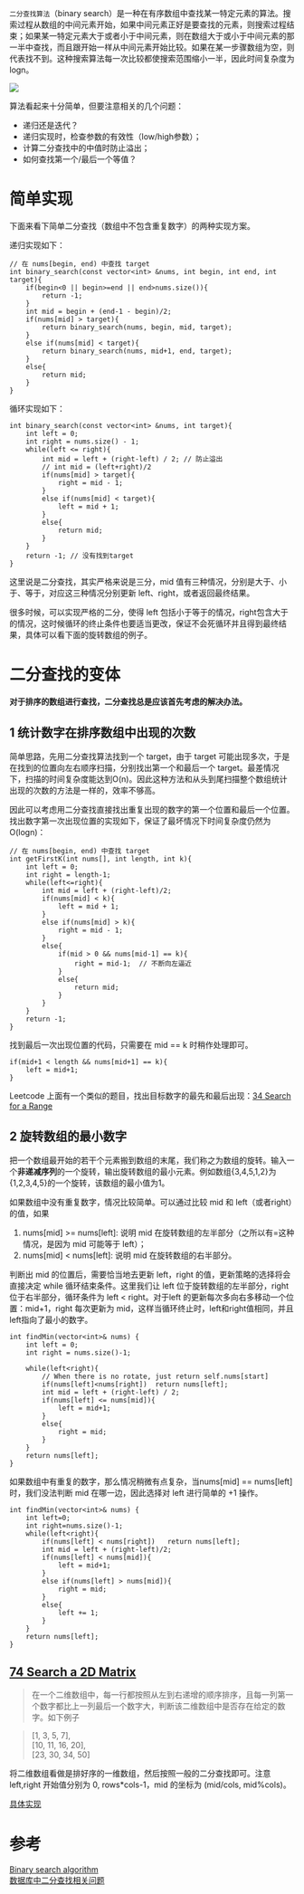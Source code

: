 `二分查找算法`（binary search）是一种在有序数组中查找某一特定元素的算法。搜索过程从数组的中间元素开始，如果中间元素正好是要查找的元素，则搜索过程结束；如果某一特定元素大于或者小于中间元素，则在数组大于或小于中间元素的那一半中查找，而且跟开始一样从中间元素开始比较。如果在某一步骤数组为空，则代表找不到。这种搜索算法每一次比较都使搜索范围缩小一半，因此时间复杂度为 logn。

![][1]

算法看起来十分简单，但要注意相关的几个问题：

* 递归还是迭代？
* 递归实现时，检查参数的有效性（low/high参数）；
* 计算二分查找中的中值时防止溢出；
* 如何查找第一个/最后一个等值？
 
# 简单实现

下面来看下简单二分查找（数组中不包含重复数字）的两种实现方案。

递归实现如下：

    // 在 nums[begin, end) 中查找 target
    int binary_search(const vector<int> &nums, int begin, int end, int target){
        if(begin<0 || begin>=end || end>nums.size()){
            return -1;
        }
        int mid = begin + (end-1 - begin)/2;
        if(nums[mid] > target){
            return binary_search(nums, begin, mid, target);
        }
        else if(nums[mid] < target){
            return binary_search(nums, mid+1, end, target);
        }
        else{
            return mid;
        }
    }

循环实现如下：

    int binary_search(const vector<int> &nums, int target){
        int left = 0;
        int right = nums.size() - 1;
        while(left <= right){
            int mid = left + (right-left) / 2; // 防止溢出
            // int mid = (left+right)/2  
            if(nums[mid] > target){
                right = mid - 1;
            }
            else if(nums[mid] < target){
                left = mid + 1;
            }
            else{
                return mid;
            }
        }
        return -1; // 没有找到target
    }

这里说是二分查找，其实严格来说是三分，mid 值有三种情况，分别是大于、小于、等于，对应这三种情况分别更新 left、right，或者返回最终结果。

很多时候，可以实现严格的二分，使得 left 包括小于等于的情况，right包含大于的情况，这时候循环的终止条件也要适当更改，保证不会死循环并且得到最终结果，具体可以看下面的旋转数组的例子。

# 二分查找的变体

**对于排序的数组进行查找，二分查找总是应该首先考虑的解决办法。**

## 1 统计数字在排序数组中出现的次数

简单思路，先用二分查找算法找到一个 target，由于 target 可能出现多次，于是在找到的位置向左右顺序扫描，分别找出第一个和最后一个 target。最差情况下，扫描的时间复杂度能达到O(n)。因此这种方法和从头到尾扫描整个数组统计出现的次数的方法是一样的，效率不够高。

因此可以考虑用二分查找直接找出重复出现的数字的第一个位置和最后一个位置。找出数字第一次出现位置的实现如下，保证了最坏情况下时间复杂度仍然为 O(logn)：

    // 在 nums[begin, end) 中查找 target
    int getFirstK(int nums[], int length, int k){
        int left = 0;
        int right = length-1;
        while(left<=right){
            int mid = left + (right-left)/2;
            if(nums[mid] < k){
                left = mid + 1;
            }
            else if(nums[mid] > k){
                right = mid - 1;
            }
            else{
                if(mid > 0 && nums[mid-1] == k){
                    right = mid-1;  // 不断向左逼近
                }
                else{
                    return mid;
                }
            }
        }
        return -1;
    }

找到最后一次出现位置的代码，只需要在 mid == k 时稍作处理即可。

    if(mid+1 < length && nums[mid+1] == k){
        left = mid+1;
    }

Leetcode 上面有一个类似的题目，找出目标数字的最先和最后出现：[34 Search for a Range](https://leetcode.com/problems/search-for-a-range/)

## 2 旋转数组的最小数字

把一个数组最开始的若干个元素搬到数组的末尾，我们称之为数组的旋转。输入一个**非递减序列**的一个旋转，输出旋转数组的最小元素。例如数组{3,4,5,1,2}为{1,2,3,4,5}的一个旋转，该数组的最小值为1。

如果数组中没有重复数字，情况比较简单。可以通过比较 mid 和 left（或者right）的值，如果

1. nums[mid] >= nums[left]: 说明 mid 在旋转数组的左半部分（之所以有=这种情况，是因为 mid 可能等于 left）；
2. nums[mid] < nums[left]: 说明 mid 在旋转数组的右半部分。

判断出 mid 的位置后，需要恰当地去更新 left，right 的值，更新策略的选择将会直接决定 while 循环结束条件。这里我们让 left 位于旋转数组的左半部分，right位于右半部分，循环条件为 left < right。对于left 的更新每次多向右多移动一个位置：mid+1，right 每次更新为 mid，这样当循环终止时，left和right值相同，并且left指向了最小的数字。

    int findMin(vector<int>& nums) {
        int left = 0;
        int right = nums.size()-1;

        while(left<right){
            // When there is no rotate, just return self.nums[start]
            if(nums[left]<nums[right])  return nums[left];
            int mid = left + (right-left) / 2;
            if(nums[left] <= nums[mid]){
                left = mid+1;
            }
            else{
                right = mid;
            }
        }
        return nums[left];
    }

如果数组中有重复的数字，那么情况稍微有点复杂，当nums[mid] == nums[left] 时，我们没法判断 mid 在哪一边，因此选择对 left 进行简单的 +1 操作。

    int findMin(vector<int>& nums) {
        int left=0;
        int right=nums.size()-1;
        while(left<right){
            if(nums[left] < nums[right])   return nums[left];
            int mid = left + (right-left)/2;
            if(nums[left] < nums[mid]){
                left = mid+1;
            }
            else if(nums[left] > nums[mid]){
                right = mid;
            }
            else{
                left += 1;
            }
        }
        return nums[left];
    }


## [74 Search a 2D Matrix](https://leetcode.com/problems/search-a-2d-matrix/)

> 在一个二维数组中，每一行都按照从左到右递增的顺序排序，且每一列第一个数字都比上一列最后一个数字大，判断该二维数组中是否存在给定的数字。如下例子   

>   [1,   3,  5,  7],  
>   [10, 11, 16, 20],  
>   [23, 30, 34, 50]    

将二维数组看做是排好序的一维数组，然后按照一般的二分查找即可。注意left,right 开始值分别为 0, rows*cols-1，mid 的坐标为 (mid/cols, mid%cols)。

[具体实现](https://github.com/xuelangZF/LeetCode/blob/master/BinarySearch/74_Search2DMatrix.py)


# 参考  
[Binary search algorithm](https://en.wikipedia.org/wiki/Binary_search_algorithm)  
[数据库中二分查找相关问题](http://hedengcheng.com/?p=595)  


[1]: http://7xrlu9.com1.z0.glb.clouddn.com/Algorithm_BinarySearch_1.png

